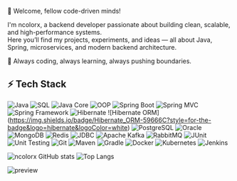 👋 Welcome, fellow code-driven minds!

I'm ncolorx, a backend developer passionate about building clean, scalable, and high-performance systems.  
Here you’ll find my projects, experiments, and ideas — all about Java, Spring, microservices, and modern backend architecture.  

🚀 Always coding, always learning, always pushing boundaries.  


## ⚡ Tech Stack
![Java](https://img.shields.io/badge/Java-ED8B00?style=for-the-badge&logo=openjdk&logoColor=white)
![SQL](https://img.shields.io/badge/SQL-336791?style=for-the-badge&logo=postgresql&logoColor=white)
![Java Core](https://img.shields.io/badge/Java%20Core-007396?style=for-the-badge&logo=openjdk&logoColor=white)
![OOP](https://img.shields.io/badge/OOP-FF6F00?style=for-the-badge&logo=java&logoColor=white)
![Spring Boot](https://img.shields.io/badge/Spring_Boot-6DB33F?style=for-the-badge&logo=springboot&logoColor=white)
![Spring MVC](https://img.shields.io/badge/Spring_MVC-6DB33F?style=for-the-badge&logo=spring&logoColor=white)
![Spring Framework](https://img.shields.io/badge/Spring_Framework-6DB33F?style=for-the-badge&logo=spring&logoColor=white)
![Hibernate](https://img.shields.io/badge/Hibernate-59666C?style=for-the-badge&logo=hibernate&logoColor=white)
![Hibernate ORM]
(https://img.shields.io/badge/Hibernate_ORM-59666C?style=for-the-badge&logo=hibernate&logoColor=white)
![PostgreSQL](https://img.shields.io/badge/PostgreSQL-316192?style=for-the-badge&logo=postgresql&logoColor=white)
![Oracle](https://img.shields.io/badge/Oracle-F80000?style=for-the-badge&logo=oracle&logoColor=white)
![MongoDB](https://img.shields.io/badge/MongoDB-47A248?style=for-the-badge&logo=mongodb&logoColor=white)
![Redis](https://img.shields.io/badge/Redis-DC382D?style=for-the-badge&logo=redis&logoColor=white)
![JDBC](https://img.shields.io/badge/JDBC-4479A1?style=for-the-badge&logo=java&logoColor=white)
![Apache Kafka](https://img.shields.io/badge/Kafka-231F20?style=for-the-badge&logo=apachekafka&logoColor=white)
![RabbitMQ](https://img.shields.io/badge/RabbitMQ-FF6600?style=for-the-badge&logo=rabbitmq&logoColor=white)
![JUnit](https://img.shields.io/badge/JUnit-25A162?style=for-the-badge&logo=junit5&logoColor=white)
![Unit Testing](https://img.shields.io/badge/Unit_Testing-25A162?style=for-the-badge&logo=junit5&logoColor=white)
![Git](https://img.shields.io/badge/Git-F05032?style=for-the-badge&logo=git&logoColor=white)
![Maven](https://img.shields.io/badge/Maven-C71A36?style=for-the-badge&logo=apachemaven&logoColor=white)
![Gradle](https://img.shields.io/badge/Gradle-02303A?style=for-the-badge&logo=gradle&logoColor=white)
![Docker](https://img.shields.io/badge/Docker-2496ED?style=for-the-badge&logo=docker&logoColor=white)
![Kubernetes](https://img.shields.io/badge/Kubernetes-326CE5?style=for-the-badge&logo=kubernetes&logoColor=white)
![Jenkins](https://img.shields.io/badge/Jenkins-D24939?style=for-the-badge&logo=jenkins&logoColor=white)

![ncolorx GitHub stats](https://github-readme-stats.vercel.app/api?username=ncolorx&show_icons=true&theme=gruvbox)
![Top Langs](https://github-readme-stats.vercel.app/api/top-langs/?username=ncolorx&layout=compact&theme=gruvbox)

![preview](https://github.com/user-attachments/assets/303ec49b-b840-414e-a4f8-2bf3fb79b57f)
